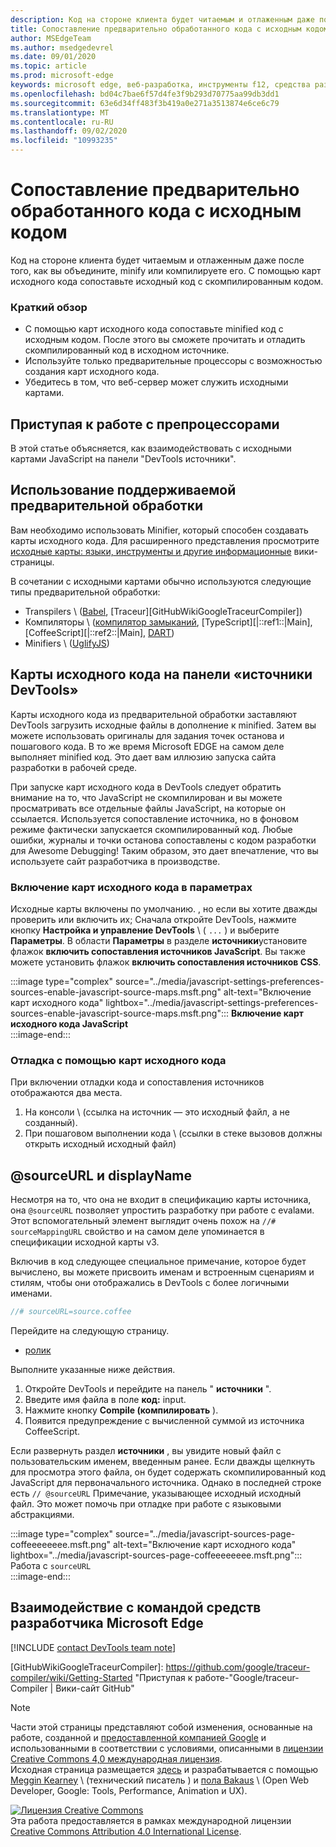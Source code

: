 ```yaml
---
description: Код на стороне клиента будет читаемым и отлаженным даже после того, как вы объедините, minify или компилируете его.
title: Сопоставление предварительно обработанного кода с исходным кодом
author: MSEdgeTeam
ms.author: msedgedevrel
ms.date: 09/01/2020
ms.topic: article
ms.prod: microsoft-edge
keywords: microsoft edge, веб-разработка, инструменты f12, средства разработчика
ms.openlocfilehash: bd04c7bae6f57d4fe3f9b293d70775aa99db3dd1
ms.sourcegitcommit: 63e6d34ff483f3b419a0e271a3513874e6ce6c79
ms.translationtype: MT
ms.contentlocale: ru-RU
ms.lasthandoff: 09/02/2020
ms.locfileid: "10993235"
---
```

<!-- Copyright Meggin Kearney and Paul Bakaus

   Licensed under the Apache License, Version 2.0 (the "License");
   you may not use this file except in compliance with the License.
   You may obtain a copy of the License at

       https://www.apache.org/licenses/LICENSE-2.0

   Unless required by applicable law or agreed to in writing, software
   distributed under the License is distributed on an "AS IS" BASIS,
   WITHOUT WARRANTIES OR CONDITIONS OF ANY KIND, either express or implied.
   See the License for the specific language governing permissions and
   limitations under the License.  -->  

# Сопоставление предварительно обработанного кода с исходным кодом  

Код на стороне клиента будет читаемым и отлаженным даже после того, как вы объедините, minify или компилируете его.  С помощью карт исходного кода сопоставьте исходный код с скомпилированным кодом.  

### Краткий обзор  

*   С помощью карт исходного кода сопоставьте minified код с исходным кодом. После этого вы сможете прочитать и отладить скомпилированный код в исходном источнике.  
*   Используйте только предварительные процессоры с возможностью создания карт исходного кода.  
*   Убедитесь в том, что веб-сервер может служить исходными картами.  
    
<!--todo: add link to preprocessors capable of producing Source Maps when section is available -->  
<!--[]: /web/tools/setup/setup-preprocessors?#supported_preprocessors ""  -->  

## Приступая к работе с препроцессорами  

В этой статье объясняется, как взаимодействовать с исходными картами JavaScript на панели "DevTools источники".  <!--For a first overview of what preprocessors are, how each may help, and how Source Maps work; see Set Up CSS & JS Preprocessors.  -->  

<!--todo: add link to Set Up CSS & JS Preprocessors when section is available -->  
<!--[]: /web/tools/setup/setup-preprocessors#debugging-and-editing-preprocessed-content ""  -->  

## Использование поддерживаемой предварительной обработки  

Вам необходимо использовать Minifier, который способен создавать карты исходного кода.  <!--For the most popular options, see the preprocessor support section.  -->  Для расширенного представления просмотрите [исходные карты: языки, инструменты и другие информационные][GitHubWikiSourceMapsLanguagesTools] вики-страницы.  

<!--todo: add link to see the preprocessor support section when section is available -->  
<!--[]: /web/tools/setup/setup-preprocessors?#supported_preprocessors ""  -->  

В сочетании с исходными картами обычно используются следующие типы предварительной обработки:  

*   Transpilers \ ([Babel][BabelJS], [Traceur][GitHubWikiGoogleTraceurCompiler]\)  
*   Компиляторы \ ([компилятор замыканий][GitHubGoogleClosureCompiler], [TypeScript][|::ref1::|Main], [CoffeeScript][|::ref2::|Main], [DART][DartMain]\)  
*   Minifiers \ ([UglifyJS][GitHubMishooUglifyJS]\)  
    
## Карты исходного кода на панели «источники DevTools»  

Карты исходного кода из предварительной обработки заставляют DevTools загрузить исходные файлы в дополнение к minified.  Затем вы можете использовать оригиналы для задания точек останова и пошагового кода.  В то же время Microsoft EDGE на самом деле выполняет minified код. Это дает вам иллюзию запуска сайта разработки в рабочей среде.  

При запуске карт исходного кода в DevTools следует обратить внимание на то, что JavaScript не скомпилирован и вы можете просматривать все отдельные файлы JavaScript, на которые он ссылается.  Используется сопоставление источника, но в фоновом режиме фактически запускается скомпилированный код.  Любые ошибки, журналы и точки останова сопоставлены с кодом разработки для Awesome Debugging!  Таким образом, это дает впечатление, что вы используете сайт разработчика в производстве.  

### Включение карт исходного кода в параметрах  

Исходные карты включены по умолчанию. <!--\(as of Microsoft Edge 39\)-->, но если вы хотите дважды проверить или включить их; Сначала откройте DevTools, нажмите кнопку **Настройка и управление DevTools** \ ( `...` \) и выберите **Параметры**.  В области **Параметры** в разделе **источники**установите флажок **включить сопоставления источников JavaScript**.  Вы также можете установить флажок **включить сопоставления источников CSS**.  

:::image type="complex" source="../media/javascript-settings-preferences-sources-enable-javascript-source-maps.msft.png" alt-text="Включение карт исходного кода" lightbox="../media/javascript-settings-preferences-sources-enable-javascript-source-maps.msft.png":::
   **Включение карт исходного кода JavaScript**  
:::image-end:::  

### Отладка с помощью карт исходного кода  

При включении отладки кода и сопоставления источников отображаются два места.  

1.  На консоли \ (ссылка на источник — это исходный файл, а не созданный).  
1.  При пошаговом выполнении кода \ (ссылки в стеке вызовов должны открыть исходный исходный файл)  
    
<!--todo: add link to debugging your code when section is available -->  
<!--[DebugBreakpointsStepCode]: ../debug/breakpoints/step-code.md ""  -->  

## @sourceURL и displayName  

Несмотря на то, что она не входит в спецификацию карты источника, она `@sourceURL` позволяет упростить разработку при работе с evalами.  Этот вспомогательный элемент выглядит очень похож на `//# sourceMappingURL` свойство и на самом деле упоминается в спецификации исходной карты v3.  

Включив в код следующее специальное примечание, которое будет вычислено, вы можете присвоить именам и встроенным сценариям и стилям, чтобы они отображались в DevTools с более логичными именами.  

```javascript
//# sourceURL=source.coffee
```  

Перейдите на следующую страницу.  

*   [ролик][CssNinjaDemoSourceMapping]

Выполните указанные ниже действия.  

1.  Откройте DevTools и перейдите на панель " **источники** ".  
1.  Введите имя файла в поле **код:** input.  
1.  Нажмите кнопку **Compile (компилировать** ).  
1.  Появится предупреждение с вычисленной суммой из источника CoffeeScript.  
    
Если развернуть раздел **источники** , вы увидите новый файл с пользовательским именем, введенным ранее.  Если дважды щелкнуть для просмотра этого файла, он будет содержать скомпилированный код JavaScript для первоначального источника.  Однако в последней строке есть `// @sourceURL` Примечание, указывающее исходный исходный файл.  Это может помочь при отладке при работе с языковыми абстракциями.  

:::image type="complex" source="../media/javascript-sources-page-coffeeeeeeee.msft.png" alt-text="Включение карт исходного кода" lightbox="../media/javascript-sources-page-coffeeeeeeee.msft.png":::
   Работа с `sourceURL`  
:::image-end:::  

## Взаимодействие с командой средств разработчика Microsoft Edge

[!INCLUDE [contact DevTools team note](../includes/contact-devtools-team-note.md)]  

<!-- links -->  

[BabelJS]: https://babeljs.io "Babel является компилятором JavaScript"  

[CoffeeScriptMain]: https://coffeescript.org "CoffeeScript"  

[CssNinjaDemoSourceMapping]: https://www.thecssninja.com/demo/source_mapping/compile.html "Простой пример имени//# sourceURL eval"  

[DartMain]: https://www.dartlang.org "Язык программирования DART"  

[GitHubGoogleClosureCompiler]: https://github.com/google/closure-compiler "Google/замыкание — компилятор | GitHub"  

[GitHubMishooUglifyJS]: https://github.com/mishoo/UglifyJS "mishoo/UglifyJS | GitHub"  

[GitHubWikiSourceMapsLanguagesTools]: https://github.com/ryanseddon/source-map/wiki/Source-maps:-languages,-tools-and-other-info "Карты исходного кода: языки, инструменты и другая информация | Вики-сайт GitHub"  

[GitHubWikiGoogleTraceurCompiler]: https://github.com/google/traceur-compiler/wiki/Getting-Started "Приступая к работе-"Google/traceur-Compiler | Вики-сайт GitHub"  

[TypeScriptMain]: https://www.typescriptlang.org "TypeScript"  

> [!NOTE]
> Части этой страницы представляют собой изменения, основанные на работе, созданной и [предоставленной компанией Google][GoogleSitePolicies] и использованными в соответствии с условиями, описанными в [лицензии Creative Commons 4,0 международная лицензия][CCA4IL].  
> Исходная страница размещается [здесь](https://developers.google.com/web/tools/chrome-devtools/javascript/source-maps) и разрабатывается с помощью [Meggin Kearney][MegginKearney] \ (технический писатель \) и [пола Bakaus][PaulBakaus] \ (Open Web Developer, Google: Tools, Performance, Animation и UX).  

[![Лицензия Creative Commons][CCby4Image]][CCA4IL]  
Эта работа предоставляется в рамках международной лицензии [Creative Commons Attribution 4.0 International License][CCA4IL].  

[CCA4IL]: https://creativecommons.org/licenses/by/4.0  
[CCby4Image]: https://i.creativecommons.org/l/by/4.0/88x31.png  
[GoogleSitePolicies]: https://developers.google.com/terms/site-policies  
[KayceBasques]: https://developers.google.com/web/resources/contributors/kaycebasques  
[MegginKearney]: https://developers.google.com/web/resources/contributors/megginkearney  
[PaulBakaus]: https://developers.google.com/web/resources/contributors/pbakaus  
